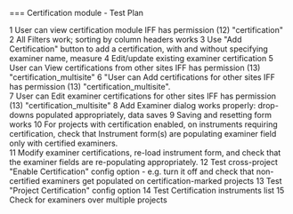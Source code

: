 === Certification module - Test Plan 

1	User can view certification module IFF has permission (12) "certification"
2	All Filters work; sorting by column headers works
3	Use "Add Certification" button to add a certification, with and without specifying examiner name, measure
4	Edit/update existing examiner certification
5	User can View certifications from other sites IFF has permission (13) "certification_multisite"
6	"User can Add certifications for other sites IFF has permission (13) "certification_multisite".  
7	User can Edit examiner certifications for other sites IFF has permission (13) "certification_multisite"
8	Add Examiner dialog works properly: drop-downs populated appropriately, data saves
9	Saving and resetting form works
10	For projects with certification enabled, on instruments requiring certification, check that Instrument form(s) are populating examiner field only with certified examiners.  
11	Modify examiner certifications, re-load instrument form, and check that the examiner fields are re-populating appropriately.
12	Test cross-project "Enable Certification" config option  - e.g. turn it off and check that non-certified examiners get populated on certification-marked projects
13	Test "Project Certification" config option
14	Test Certification instruments list
15	Check for examiners over multiple projects
